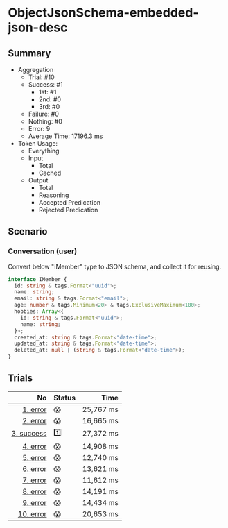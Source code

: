 # ObjectJsonSchema-embedded-json-desc
## Summary
  - Aggregation
    - Trial: #10
    - Success: #1
      - 1st: #1
      - 2nd: #0
      - 3rd: #0
    - Failure: #0
    - Nothing: #0
    - Error: 9
    - Average Time: 17196.3 ms
  - Token Usage:
    - Everything
    - Input
      - Total
      - Cached
    - Output
      - Total
      - Reasoning
      - Accepted Predication
      - Rejected Predication

## Scenario
### Conversation (user)
Convert below "IMember" type to JSON schema, and collect it for reusing.

```ts
interface IMember {
  id: string & tags.Format<"uuid">;
  name: string;
  email: string & tags.Format<"email">;
  age: number & tags.Minimum<20> & tags.ExclusiveMaximum<100>;
  hobbies: Array<{
    id: string & tags.Format<"uuid">;
    name: string;
  }>;
  created_at: string & tags.Format<"date-time">;
  updated_at: string & tags.Format<"date-time">;
  deleted_at: null | (string & tags.Format<"date-time">);
}
```

## Trials
No | Status | Time
---:|:-------|------:
[1. error](./trials/1.error.json) | 😱 | 25,767 ms
[2. error](./trials/2.error.json) | 😱 | 16,665 ms
[3. success](./trials/3.success.json) | 1️⃣ | 27,372 ms
[4. error](./trials/4.error.json) | 😱 | 14,908 ms
[5. error](./trials/5.error.json) | 😱 | 12,740 ms
[6. error](./trials/6.error.json) | 😱 | 13,621 ms
[7. error](./trials/7.error.json) | 😱 | 11,612 ms
[8. error](./trials/8.error.json) | 😱 | 14,191 ms
[9. error](./trials/9.error.json) | 😱 | 14,434 ms
[10. error](./trials/10.error.json) | 😱 | 20,653 ms